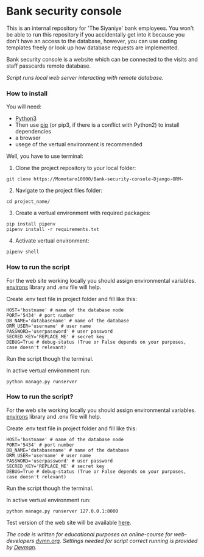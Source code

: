 # Bank security console


This is an internal repository for 'The Siyaniye' bank employees. You won't be able to run this 
repository if you accidentally get into it because you don't have an access to the database, 
however, you can use coding templates freely or look up how database requests are implemented.

Bank security console is a website which can be connected to the visits and staff passcards 
remote database.

_Script runs local web server interacting with remote database._



### How to install


You will need:

* [Python3](https://www.python.org/downloads/) 
* Then use [pip](https://pypi.org/project/pip/) (or pip3, if there is a conflict with Python2) 
to install dependencies
* a browser
* usege of the vertual environment is recommended



Well, you have to use terminal:


1. Clone the project repository to your local folder:


```
git clone https://Momotaro10000/Bank-security-console-Django-ORM-
```


2. Navigate to the project files folder:


```
cd project_name/
```


3. Create a vertual environment with required packages:

```
pip install pipenv
pipenv install -r requirements.txt
```


4. Activate vertual environment:

```
pipenv shell
```



### How to run the script


For the web site working locally you should assign environmental variables. [environs](https://pypi.org/project/environs/) library and .env file will help.

Create .env text file in project folder and fill like this:

```
HOST='hostname' # name of the database node
PORT='5434' # port number
DB_NAME='databasename' # name of the database
ORM_USER='username' # user name
PASSWORD='userpassword' # user password
SECRED_KEY='REPLACE_ME' # secret key
DEBUG=True # debug-status (True or False depends on your purposes, case doesn't relevant)
```

Run the script though the terminal.

In active vertual environment run:

```
python manage.py runserver 
```



### How to run the script?


For the web site working locally you should assign environmental variables. [environs](https://pypi.org/project/environs/) library and .env file will help.

Create .env text file in project folder and fill like this:

```
HOST='hostname' # name of the database node
PORT='5434' # port number
DB_NAME='databasename' # name of the database
ORM_USER='username' # user name
PASSWORD='userpassword' # user password
SECRED_KEY='REPLACE_ME' # secret key
DEBUG=True # debug-status (True or False depends on your purposes, case doesn't relevant)
```

Run the script though the terminal.

In active vertual environment run:

```
python manage.py runserver 127.0.0.1:8000
```

Test version of the web site will be available [here](http://127.0.0.1:8000/).


_The code is written for educational purposes on online-course for web-developers [dvmn.org](https://dvmn.org/)._
_Settings needed for script correct running is provided by [Devman](https://dvmn.org/)._ 
